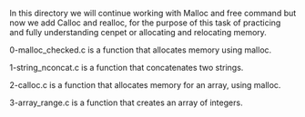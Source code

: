 In this directory we will continue working with Malloc and free command but now
we add Calloc and realloc, for the purpose of this task of practicing and fully
understanding cenpet or allocating and relocating memory.

0-malloc_checked.c is a function that allocates memory using malloc.

1-string_nconcat.c is a function that concatenates two strings.

2-calloc.c is a function that allocates memory for an array, using malloc.

3-array_range.c is a function that creates an array of integers.
